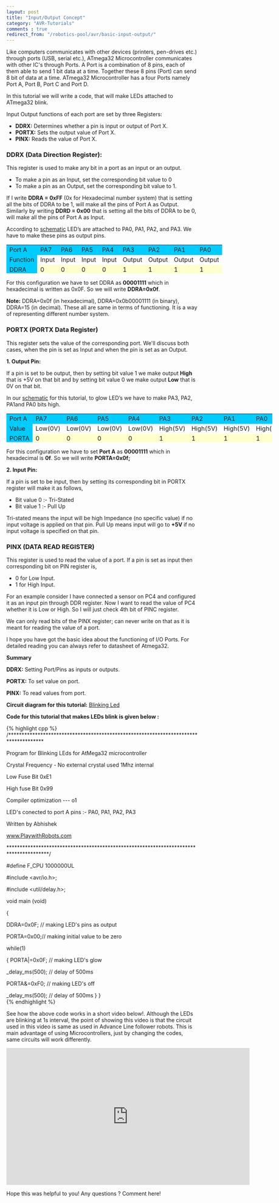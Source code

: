 ```yaml
---
layout: post
title: "Input/Output Concept"
category: "AVR-Tutorials"
comments : true
redirect_from: "/robotics-pool/avr/basic-input-output/"
---
```

Like computers communicates with other devices (printers, pen-drives etc.) through ports (USB, serial etc.), ATmega32 Microcontroller communicates with other IC's through Ports. A Port is a combination of 8 pins, each of them able to send 1 bit data at a time. Together these 8 pins (Port) can send 8 bit of data at a time. ATmega32 Microcontroller has a four Ports namely Port A, Port B, Port C and Port D.

In this tutorial we will write a code, that will make LEDs attached to ATmega32 blink. 

Input Output functions of each port are set by three Registers:

*   **DDRX:** Determines whether a pin is input or output of Port X.
*   **PORTX:** Sets the output value of Port X.
*   **PINX:** Reads the value of Port X.

### DDRX (Data Direction Register):  

This register is used to make any bit in a port as an input or an output.

* To make a pin as an Input, set the corresponding bit value to 0
* To make a pin as an Output, set the corresponding bit value to 1.

If I write **DDRA = 0xFF** (0x for Hexadecimal number system) that is setting all the bits of DDRA to be 1, will make all the pins of Port A as Output. Similarly by writing **DDRD = 0x00** that is setting all the bits of DDRA to be 0, will make all the pins of Port A as Input.

According to [schematic](/images/old/blinking_led.jpg "Circuit diagram") LED’s are attached to PA0, PA1, PA2, and PA3. We have to make these pins as output pins.

<table style="width: 700px; height: 75px;" border="0" cellpadding="10" align="center">
<tbody>
<tr style="background-color: #00ccff;">
<td style="background-color: #00ccff;">Port A</td>
<td>PA7</td>
<td>PA6</td>
<td>PA5</td>
<td>PA4</td>
<td>PA3</td>
<td>PA2</td>
<td>PA1</td>
<td>PA0</td>
</tr>
<tr>
<td style="background-color: #00ccff;">Function</td>
<td>Input</td>
<td><span>Input</span></td>
<td><span>Input</span></td>
<td><span>Input</span></td>
<td>Output</td>
<td><span>Output</span></td>
<td><span>Output</span></td>
<td><span>Output</span></td>
</tr>
<tr style="background-color: #ffffcc;">
<td style="background-color: #00ccff;">DDRA</td>
<td>0</td>
<td>0</td>
<td>0</td>
<td>0</td>
<td>1</td>
<td>1</td>
<td>1</td>
<td>1</td>
</tr>
</tbody>
</table>

For this configuration we have to set DDRA as **00001111** which in hexadecimal is written as 0x0F. So we will write **DDRA=0x0f**.

**Note:** DDRA=0x0f (in hexadecimal), DDRA=0x0b00001111 (in binary), DDRA=15 (in decimal). These all are same in terms of functioning. It is a way of representing different number system.

### PORTX (PORTX Data Register) 

This register sets the value of the corresponding port. We'll discuss both cases, when the pin is set as Input and when the pin is set as an Output.

**1. Output Pin:**

If a pin is set to be output, then by setting bit value 1 we make output **High** that is +5V on that bit and by setting bit value 0 we make output **Low** that is 0V on that bit.

In our [schematic](/images/old/blinking_led.jpg) for this tutorial, to glow LED’s we have to make PA3, PA2, PA1and PA0 bits high.

<table style="width: 700px; height: 75px;" border="0" cellpadding="10" align="center">
<tbody>
<tr style="background-color: #00ccff;">
<td style="background-color: #00ccff;">Port A</td>
<td>PA7</td>
<td>PA6</td>
<td>PA5</td>
<td>PA4</td>
<td>PA3</td>
<td>PA2</td>
<td>PA1</td>
<td>PA0</td>
</tr>
<tr>
<td style="background-color: #00ccff;">Value</td>
<td>Low(0V)</td>
<td><span>Low(0V)</span></td>
<td><span>Low(0V)</span></td>
<td><span>Low(0V)</span></td>
<td>High(5V)</td>
<td><span>High(5V)</span></td>
<td><span>High(5V)</span></td>
<td><span>High(5V)</span></td>
</tr>
<tr style="background-color: #ffffcc;">
<td style="background-color: #00ccff;">PORTA</td>
<td>0</td>
<td>0</td>
<td>0</td>
<td>0</td>
<td>1</td>
<td>1</td>
<td>1</td>
<td>1</td>
</tr>
</tbody>
</table>

For this configuration we have to set **Port A** as **00001111** which in hexadecimal is **0f**. So we will write **PORTA=0x0f;**

**2. Input Pin:**

If a pin is set to be input, then by setting its corresponding bit in PORTX register will make it as follows,

*   Bit value 0 :- Tri-Stated
*   Bit value 1 :- Pull Up

Tri-stated means the input will be high Impedance (no specific value) if no input voltage is applied on that pin. Pull Up means input will go to **+5V** if no input voltage is specified on that pin.

### PINX (DATA READ REGISTER)  

This register is used to read the value of a port. If a pin is set as input then corresponding bit on PIN register is,

* 0 for Low Input.
* 1 for High Input.

For an example consider I have connected a sensor on PC4 and configured it as an input pin through DDR register. Now I want to read the value of PC4 whether it is Low or High. So I will just check 4th bit of PINC register.

We can only read bits of the PINX register; can never write on that as it is meant for reading the value of a port.

I hope you have got the basic idea about the functioning of I/O Ports. For detailed reading you can always refer to datasheet of Atmega32.

**Summary**

**DDRX:** Setting Port/Pins as inputs or outputs.

**PORTX:** To set value on port.

**PINX:** To read values from port.

**Circuit diagram for this tutorial:** [Blinking Led](/images/old/blinking_led.jpg)

**Code for this tutorial that makes LEDs blink is given below :**  

{% highlight cpp %}
/*************************************************************************************

Program for Blinking LEds for AtMega32 microcontroller

Crystal Frequency - No external crystal used 1Mhz internal

Low Fuse Bit 0xE1

High fuse Bit 0x99

Compiler optimization --- o1

LED's conected to port A pins :- PA0, PA1, PA2, PA3

Written by Abhishek

www.PlaywithRobots.com

***************************************************************************************/

#define F_CPU 1000000UL

#include <avr/io.h>;

#include <util/delay.h>;

void main (void)

{

DDRA=0x0F; // making LED's pins as output

PORTA=0x00;// making initial value to be zero

while(1)

{ PORTA|=0x0F; // making LED's glow

_delay_ms(500); // delay of 500ms

PORTA&amp;=0xF0; // making LED's off

_delay_ms(500); // delay of 500ms
}
}  
{% endhighlight %}

See how the above code works in a short video below!. Although the LEDs are blinking at 1s interval, the point of showing this video is that the circuit used in this video is same as used in Advance Line follower robots. This is main advantage of using Microcontrollers, just by changing the codes, same circuits will work differently.

<iframe src="http://www.youtube.com/embed/TAeIcF75KWQ" frameborder="0" width="640" height="360"></iframe>

Hope this was helpful to you! Any questions ? Comment here!